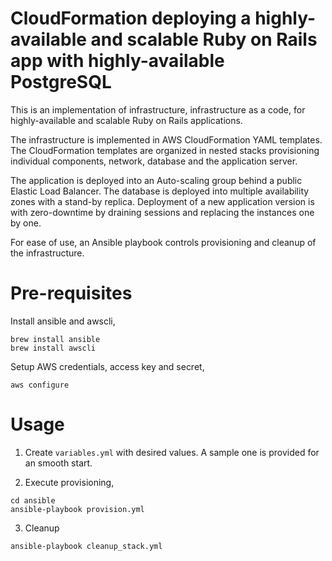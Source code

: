 # CloudFormation deploying a highly-available and scalable Ruby on Rails app with highly-available PostgreSQL

This is an implementation of infrastructure, infrastructure as a code, for highly-available and scalable Ruby on Rails applications.

The infrastructure is implemented in AWS CloudFormation YAML templates.  The CloudFormation templates are organized in nested stacks provisioning individual components, network, database and the application server.

The application is deployed into an Auto-scaling group behind a public Elastic Load Balancer. The database is deployed into multiple availability zones with a stand-by replica. Deployment of a new application version is with zero-downtime by draining sessions and replacing the instances one by one.

For ease of use, an Ansible playbook controls provisioning and cleanup of the infrastructure.


# Pre-requisites

Install ansible and awscli,
```
brew install ansible
brew install awscli
```
Setup AWS credentials, access key and secret,
```
aws configure
```

# Usage

1) Create `variables.yml` with desired values.  A sample one is provided for an smooth start.

2) Execute provisioning,
```
cd ansible
ansible-playbook provision.yml
```

3) Cleanup
```
ansible-playbook cleanup_stack.yml
```
